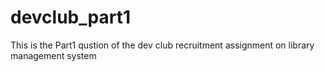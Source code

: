 # devclub_part1
This is the Part1 qustion of the dev club recruitment assignment on library management system
